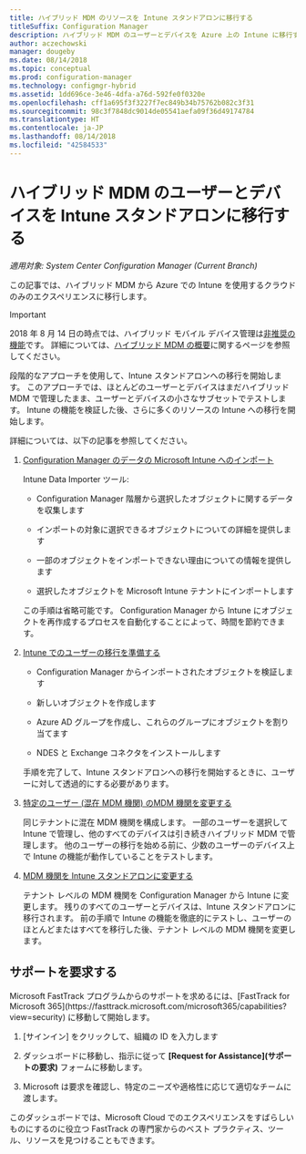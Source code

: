 ```yaml
---
title: ハイブリッド MDM のリソースを Intune スタンドアロンに移行する
titleSuffix: Configuration Manager
description: ハイブリッド MDM のユーザーとデバイスを Azure 上の Intune に移行する方法を説明します。
author: aczechowski
manager: dougeby
ms.date: 08/14/2018
ms.topic: conceptual
ms.prod: configuration-manager
ms.technology: configmgr-hybrid
ms.assetid: 1dd696ce-3e46-4dfa-a76d-592fe0f0320e
ms.openlocfilehash: cff1a695f3f3227f7ec849b34b75762b082c3f31
ms.sourcegitcommit: 98c3f7848dc9014de05541aefa09f36d49174784
ms.translationtype: HT
ms.contentlocale: ja-JP
ms.lasthandoff: 08/14/2018
ms.locfileid: "42584533"
---
```

# <a name="migrate-hybrid-mdm-users-and-devices-to-intune-standalone"></a>ハイブリッド MDM のユーザーとデバイスを Intune スタンドアロンに移行する

*適用対象: System Center Configuration Manager (Current Branch)*    

この記事では、ハイブリッド MDM から Azure での Intune を使用するクラウドのみのエクスペリエンスに移行します。 

> [!Important]  
> 2018 年 8 月 14 日の時点では、ハイブリッド モバイル デバイス管理は[非推奨の機能](/sccm/core/plan-design/changes/deprecated/removed-and-deprecated-cmfeatures)です。 詳細については、[ハイブリッド MDM の概要](/sccm/mdm/understand/hybrid-mobile-device-management)に関するページを参照してください。<!--Intune feature 2683117-->  


段階的なアプローチを使用して、Intune スタンドアロンへの移行を開始します。 このアプローチでは、ほとんどのユーザーとデバイスはまだハイブリッド MDM で管理したまま、ユーザーとデバイスの小さなサブセットでテストします。 Intune の機能を検証した後、さらに多くのリソースの Intune への移行を開始します。    

詳細については、以下の記事を参照してください。    
  
1.  [Configuration Manager のデータの Microsoft Intune へのインポート](migrate-import-data.md)   

    Intune Data Importer ツール:  

    - Configuration Manager 階層から選択したオブジェクトに関するデータを収集します  

    - インポートの対象に選択できるオブジェクトについての詳細を提供します   

    - 一部のオブジェクトをインポートできない理由についての情報を提供します  

    - 選択したオブジェクトを Microsoft Intune テナントにインポートします  

    この手順は省略可能です。 Configuration Manager から Intune にオブジェクトを再作成するプロセスを自動化することによって、時間を節約できます。  

2.  [Intune でのユーザーの移行を準備する](migrate-prepare-intune.md)    

    - Configuration Manager からインポートされたオブジェクトを検証します  

    - 新しいオブジェクトを作成します  

    - Azure AD グループを作成し、これらのグループにオブジェクトを割り当てます  

    - NDES と Exchange コネクタをインストールします  

    手順を完了して、Intune スタンドアロンへの移行を開始するときに、ユーザーに対して透過的にする必要があります。   

3.  [特定のユーザー (混在 MDM 機関) のMDM 機関を変更する](migrate-mixed-authority.md)    

    同じテナントに混在 MDM 機関を構成します。 一部のユーザーを選択して Intune で管理し、他のすべてのデバイスは引き続きハイブリッド MDM で管理します。 他のユーザーの移行を始める前に、少数のユーザーのデバイス上で Intune の機能が動作していることをテストします。   

4.  [MDM 機関を Intune スタンドアロンに変更する](change-mdm-authority.md)     

    テナント レベルの MDM 機関を Configuration Manager から Intune に変更します。 残りのすべてのユーザーとデバイスは、Intune スタンドアロンに移行されます。 前の手順で Intune の機能を徹底的にテストし、ユーザーのほとんどまたはすべてを移行した後、テナント レベルの MDM 機関を変更します。



## <a name="request-assistance"></a>サポートを要求する
<!--Intune bug 2339232--> Microsoft FastTrack プログラムからのサポートを求めるには、[FastTrack for Microsoft 365](https://fasttrack.microsoft.com/microsoft365/capabilities?view=security) に移動して開始します。

1. [サインイン] をクリックして、組織の ID を入力します  

2. ダッシュボードに移動し、指示に従って **[Request for Assistance]\(サポートの要求\)** フォームに移動します。    

3. Microsoft は要求を確認し、特定のニーズや適格性に応じて適切なチームに渡します。  

このダッシュボードでは、Microsoft Cloud でのエクスペリエンスをすばらしいものにするのに役立つ FastTrack の専門家からのベスト プラクティス、ツール、リソースを見つけることもできます。

